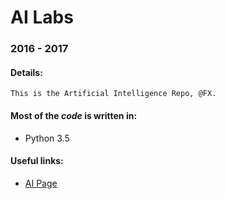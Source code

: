 # AI Labs
### 2016 - 2017

#### Details:
```
This is the Artificial Intelligence Repo, @FX.
```
#### Most of the *code* is written in:
  - Python 3.5

#### Useful links:
- [AI Page][cc7cc61a]

  [cc7cc61a]: http://profs.info.uaic.ro/~ipistol/ia1617/ "AI Page"
